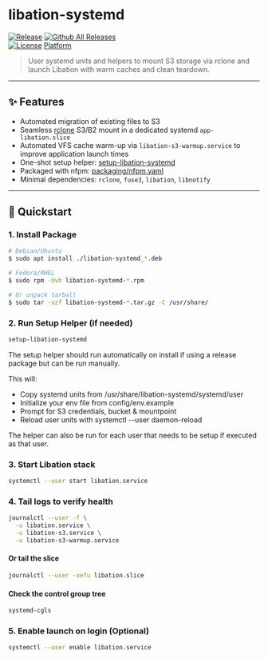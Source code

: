 # libation-systemd

[![Release](https://img.shields.io/github/v/release/fritz-fritz/libation-systemd)](https://github.com/fritz-fritz/libation-systemd/releases) [![Github All Releases](https://img.shields.io/github/downloads/fritz-fritz/libation-systemd/total.svg)](https://github.com/fritz-fritz/libation-systemd/releases/)  
[![License](https://img.shields.io/badge/license-GPL%20v3-blue?logo=GPLv3&logoSize=auto)](COPYING) [Platform](https://img.shields.io/badge/platform-Linux-lightgrey?logo=linux)

> User systemd units and helpers to mount S3 storage via rclone and launch Libation with warm caches and clean teardown.

---

## ✨ Features

- Automated migration of existing files to S3
- Seamless [rclone](https://rclone.org/) S3/B2 mount in a dedicated systemd `app-libation.slice`
- Automated VFS cache warm-up via `libation-s3-warmup.service` to improve application launch times
- One-shot setup helper: [setup-libation-systemd](scripts/setup-libation-systemd)
- Packaged with nfpm: [packaging/nfpm.yaml](packaging/nfpm.yaml)
- Minimal dependencies: `rclone`, `fuse3`, `libation`, `libnotify`

---

## 🚀 Quickstart

### 1. Install Package

```bash
# Debian/Ubuntu
$ sudo apt install ./libation-systemd_*.deb

# Fedora/RHEL
$ sudo rpm -Uvh libation-systemd-*.rpm

# Or unpack tarball
$ sudo tar -xzf libation-systemd-*.tar.gz -C /usr/share/
```

### 2. Run Setup Helper (if needed)

```bash
setup-libation-systemd
```

The setup helper should run automatically on install if using a release package but can be run manually.

This will:

- Copy systemd units from /usr/share/libation-systemd/systemd/user
- Initialize your env file from config/env.example
- Prompt for S3 credentials, bucket & mountpoint
- Reload user units with systemctl --user daemon-reload

The helper can also be run for each user that needs to be setup if executed as that user.

### 3. Start Libation stack

```bash
systemctl --user start libation.service
```

### 4. Tail logs to verify health

```bash
journalctl --user -f \
  -u libation.service \
  -u libation-s3.service \
  -u libation-s3-warmup.service
```

#### Or tail the slice

```bash
journalctl --user -xefu libation.slice
```

#### Check the control group tree

```bash
systemd-cgls
```

### 5. Enable launch on login (Optional)

```bash
systemctl --user enable libation.service
```
